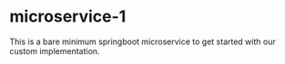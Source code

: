# microservice-1

This is a bare minimum springboot microservice to get started with our custom implementation.